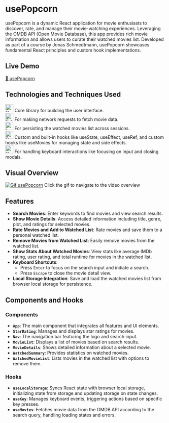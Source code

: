 # usePopcorn

usePopcorn is a dynamic React application for movie enthusiasts to discover, rate, and manage their movie-watching experiences. Leveraging the OMDB API (Open Movie Database), this app provides rich movie information and allows users to curate their watched movies list. Developed as part of a course by Jonas Schmedtmann, usePopcorn showcases fundamental React principles and custom hook implementations.

## Live Demo

[🍿 usePopcorn](https://movie-app-fawn-omega.vercel.app/)

## Technologies and Techniques Used

[<img alt="React" src="https://img.shields.io/badge/-React-45b8d8?style=flat-square&logo=react&logoColor=white" height="25">](https://reactjs.org/) Core library for building the user interface.  
[<img alt="Fetch API" src="https://img.shields.io/badge/-Fetch%20API-0a7c1e?style=flat-square&logo=web&logoColor=white" height="25">](https://developer.mozilla.org/en-US/docs/Web/API/Fetch_API) For making network requests to fetch movie data.  
[<img alt="Local Storage" src="https://img.shields.io/badge/-Local_Storage-F4A300?style=flat-square&logo=web&logoColor=white" height="25">](https://developer.mozilla.org/en-US/docs/Web/API/Web_Storage_API) For persisting the watched movies list across sessions.   
[<img alt="React Hooks" src="https://img.shields.io/badge/-React%20Hooks-61DAFB?style=flat-square&logo=react&logoColor=white" height="25">](https://reactjs.org/docs/hooks-intro.html) Custom and built-in hooks like useState, useEffect, useRef, and custom hooks like useMovies for managing state and side effects.   
[<img alt="Keyboard Events" src="https://img.shields.io/badge/-Keyboard%20Events-5a5a5a?style=flat-square&logo=keyboard&logoColor=white" height="25">](https://developer.mozilla.org/en-US/docs/Web/API/KeyboardEvent) For handling keyboard interactions like focusing on input and closing modals.   

## Visual Overview

[<img src="https://github.com/user-attachments/assets/b446b4cc-9a9c-410d-aeb0-02e5280f5c9f" alt="Gif usePopcorn"/>](https://www.loom.com/share/b7b07953eaa747f8aef310d2017dd98c?sid=1d6e12a6-e996-45ba-90ad-20d9588c0f2f)
Click the gif to navigate to the video overview

## Features

- **Search Movies**: Enter keywords to find movies and view search results.
- **Show Movie Details**: Access detailed information including title, genre, plot, and ratings for selected movies.
- **Rate Movies and Add to Watched List**: Rate movies and save them to a personal watched list.
- **Remove Movies from Watched List**: Easily remove movies from the watched list.
- **Show Stats About Watched Movies**: View stats like average IMDb rating, user rating, and total runtime for movies in the watched list.
- **Keyboard Shortcuts**:
  - Press `Enter` to focus on the search input and initiate a search.
  - Press `Escape` to close the movie detail view.
- **Local Storage Integration**: Save and load the watched movies list from browser local storage for persistence.

## Components and Hooks

### Components

- **`App`**: The main component that integrates all features and UI elements.
- **`StarRating`**: Manages and displays star ratings for movies.
- **`Nav`**: The navigation bar featuring the logo and search input.
- **`MovieList`**: Displays a list of movies based on search results.
- **`MovieDetails`**: Shows detailed information about a selected movie.
- **`WatchedSummary`**: Provides statistics on watched movies.
- **`WatchedMovieList`**: Lists movies in the watched list with options to remove them.

### Hooks

- **`useLocalStorage`**: Syncs React state with browser local storage, initializing state from storage and updating storage on state changes.
- **`useKey`**: Manages keyboard events, triggering actions based on specific key presses.
- **`useMovies`**: Fetches movie data from the OMDB API according to the search query, handling loading states and errors.

